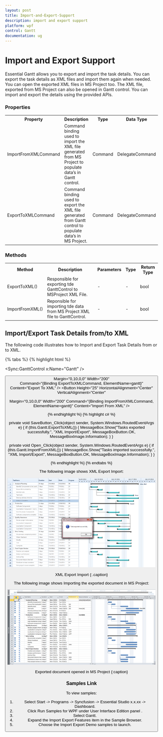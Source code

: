 ```yaml
---
layout: post
title: Import-and-Export-Support
description: import and export support
platform: wpf
control: Gantt
documentation: ug
---
```


# Import and Export Support

Essential Gantt allows you to export and import the task details. You can export the task details as XML files and import them again when needed. You can open the exported XML files in MS Project too. The XML file, exported from MS Project can also be opened in Gantt control. You can import and export the details using the provided APIs.

### Properties

<table>
<tr>
<th>
Property </th><th>
Description </th><th>
Type </th><th>
Data Type </th></tr>
<tr>
<td>
ImportFromXMLCommand</td><td>
Command binding used to import the XML file generated from MS Project to populate data’s in Gantt control.</td><td>
Command</td><td>
DelegateCommand</td></tr>
<tr>
<td>
ExportToXMLCommand</td><td>
Command binding used to export the XML file generated from Gantt control to populate data’s in MS Project.</td><td>
Command</td><td>
DelegateCommand</td></tr>
</table>


### Methods

<table>
<tr>
<th>
Method </th><th>
Description </th><th>
Parameters </th><th>
Type </th><th>
Return Type </th></tr>
<tr>
<td>
ExportToXML()</td><td>
Responsible for exporting tde GanttControl to MSProject XML File.</td><td>
-</td><td>
-</td><td>
bool</td></tr>
<tr>
<td>
ImportFromXML()</td><td>
Reponsible for importing tde data from MS Project XML file to GanttControl.</td><td>
-</td><td>
-</td><td>
bool</td></tr>
</table>


## Import/Export Task Details from/to XML

The following code illustrates how to Import and Export Task Details from or to XML.

{% tabs  %}
{% highlight html %}


<Sync:GanttControl x:Name="Gantt" />


<StackPanel Orientation="Horizontal" HorizontalAlignment="Center">
<Button Height="25" HorizontalAlignment="Center" VerticalAlignment="Center" 

Margin="0,10,0,0" Width="200"                    
Command="{Binding ExportToXMLCommand, ElementName=gantt}"                    Content="Export To XML" />
<Button Height="25" HorizontalAlignment="Center" VerticalAlignment="Center" 

Margin="0,10,0,0" Width="200"
Command="{Binding ImportFromXMLCommand, ElementName=gantt}"
Content="Import From XML" />
</StackPanel>

{% endhighlight  %}
{% highlight c# %}



private void SaveButton_Click(object sender, System.Windows.RoutedEventArgs e)
{
if (this.Gantt.ExportToXML())
{
MessageBox.Show("Tasks exported successfully.", 
"XML Import/Export", 
MessageBoxButton.OK, 
MessageBoxImage.Information);
}
}

private void Open_Click(object sender, System.Windows.RoutedEventArgs e)
{
if (this.Gantt.ImportFromXML())
{
MessageBox.Show("Tasks imported successfully.", 
"XML Import/Export", 
MessageBoxButton.OK, 
MessageBoxImage.Information);
}
}


{% endhighlight  %}
{% endtabs  %}

The following image shows XML Export Import:



![](Import-and-Export-Support_images/Import-and-Export-Support_img1.png)



XML Export Import
{:.caption}



The following image shows Importing the exported document in MS Project: 



![](Import-and-Export-Support_images/Import-and-Export-Support_img2.png)



Exported document opened in MS Project
{:caption}



### Samples Link

To view samples: 

1. Select Start -> Programs -> Syncfusion -> Essential Studio x.x.xx -> Dashboard.
1. Click Run Samples for WPF under User Interface Edition panel .
2. Select Gantt.
3. Expand the Import Export Features item in the Sample Browser.
4. Choose the Import Export Demo samples to launch.



